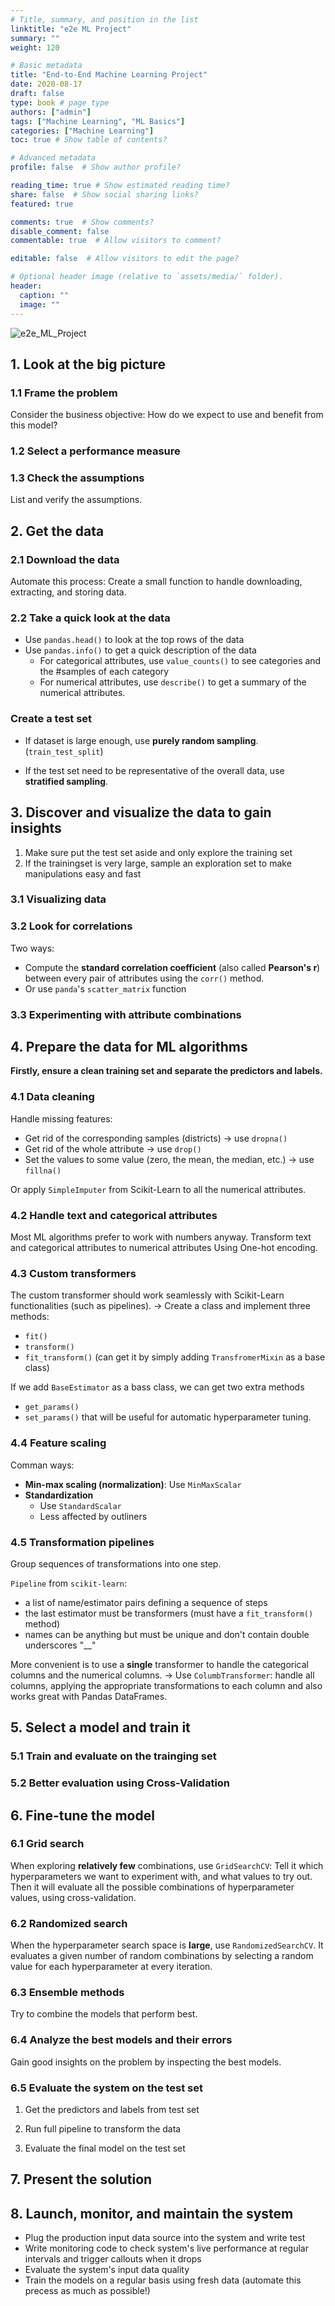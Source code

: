 ```yaml
---
# Title, summary, and position in the list
linktitle: "e2e ML Project"
summary: ""
weight: 120

# Basic metadata
title: "End-to-End Machine Learning Project"
date: 2020-08-17
draft: false
type: book # page type
authors: ["admin"]
tags: ["Machine Learning", "ML Basics"]
categories: ["Machine Learning"]
toc: true # Show table of contents?

# Advanced metadata
profile: false  # Show author profile?

reading_time: true # Show estimated reading time?
share: false  # Show social sharing links?
featured: true

comments: true  # Show comments?
disable_comment: false
commentable: true  # Allow visitors to comment?  

editable: false  # Allow visitors to edit the page?  

# Optional header image (relative to `assets/media/` folder).
header:
  caption: ""
  image: ""
---
```




![e2e_ML_Project](https://raw.githubusercontent.com/EckoTan0804/upic-repo/master/uPic/e2e_ML_Project.png)

## 1. Look at the big picture

### 1.1 Frame the problem

Consider the business objective: How do we expect to use and benefit from this model?

### 1.2 Select a performance measure

### 1.3 Check the assumptions

List and verify the assumptions.



## 2. Get the data

### 2.1 Download the data

Automate this process: Create a small function to handle downloading, extracting, and storing data.

### 2.2 Take a quick look at the data

- Use `pandas.head()` to look at the top rows of the data
- Use `pandas.info()` to get a quick description of the data
  - For categorical attributes, use `value_counts()` to see categories and the #samples of each category
  - For numerical attributes, use `describe()` to get a summary of the numerical attributes.

### Create a test set

- If dataset is large enough, use **purely random sampling**. (`train_test_split`)

- If the test set need to be representative of the overall data, use **stratified sampling**.

  

## 3. Discover and visualize the data to gain insights

1. Make sure put the test set aside and only explore the training set
2. If the trainingset is very large, sample an exploration set to make manipulations easy and fast

### 3.1 Visualizing data

### 3.2 Look for correlations

Two ways:

- Compute the **standard correlation coefficient** (also called **Pearson's r**) between every pair of attributes using the `corr()` method.
- Or use `panda`'s `scatter_matrix` function

### 3.3 Experimenting with attribute combinations



## 4. Prepare the data for ML algorithms

**Firstly, ensure a clean training set and separate the predictors and labels.**

### 4.1 Data cleaning

Handle missing features: 

- Get rid of the corresponding samples (districts) -> use `dropna()`
- Get rid of the whole attribute -> use `drop()`
- Set the values to some value (zero, the mean, the median, etc.) -> use `fillna()`

Or apply `SimpleImputer` from Scikit-Learn to all the numerical attributes.

### 4.2 Handle text and categorical attributes

Most ML algorithms prefer to work with numbers anyway.
Transform text and categorical attributes to numerical attributes Using One-hot encoding.

### 4.3 Custom transformers

The custom transformer should work seamlessly with Scikit-Learn functionalities (such as pipelines).
-> Create a class and implement three methods:

- `fit()`
- `transform()`
- `fit_transform()` (can get it by simply adding `TransfromerMixin` as a base class)

If we add `BaseEstimator` as a bass class, we can get two extra methods 

- `get_params()`
- `set_params()`
  that will be useful for automatic hyperparameter tuning.

### 4.4 Feature scaling

Comman ways:

- **Min-max scaling (normalization)**: Use `MinMaxScalar`
- **Standardization**
  - Use `StandardScalar`
  - Less affected by outliners

### 4.5 Transformation pipelines

Group sequences of transformations into one step.

`Pipeline` from `scikit-learn`:

- a list of name/estimator pairs defining a sequence of steps
- the last estimator must be transformers (must have a `fit_transform()` method)
- names can be anything but must be unique and don't contain double underscores "__"

More convenient is to use a **single** transformer to handle the categorical columns and the numerical columns.
-> Use `ColumbTransformer`: handle all columns, applying the appropriate transformations to each column and also works great with Pandas DataFrames.



## 5. Select a model and train it

### 5.1 Train and evaluate on the trainging set

### 5.2 Better evaluation using Cross-Validation



## 6. Fine-tune the model

### 6.1 Grid search

When exploring **relatively few** combinations, use `GridSearchCV`: Tell it which hyperparameters we want to experiment with, and what values to try out. Then it will evaluate all the possible combinations of hyperparameter values, using cross-validation.

### 6.2 Randomized search

When the hyperparameter search space is **large**, use `RandomizedSearchCV`. It evaluates a given number of random combinations by selecting a random value for each hyperparameter at every iteration.

### 6.3 Ensemble methods

Try to combine the models that perform best. 

### 6.4 Analyze the best models and their errors

Gain good insights on the problem by inspecting the best models.

### 6.5 Evaluate the system on the test set

1. Get the predictors and labels from test set

2. Run full pipeline to transform the data 

3. Evaluate the final model on the test set

    

## 7. Present the solution



## 8. Launch, monitor, and maintain the system

- Plug the production input data source into the system and write test
- Write monitoring code to check system's live performance at regular intervals and trigger callouts when it drops
- Evaluate the system's input data quality
- Train the models on a regular basis using fresh data (automate this precess as much as possible!)